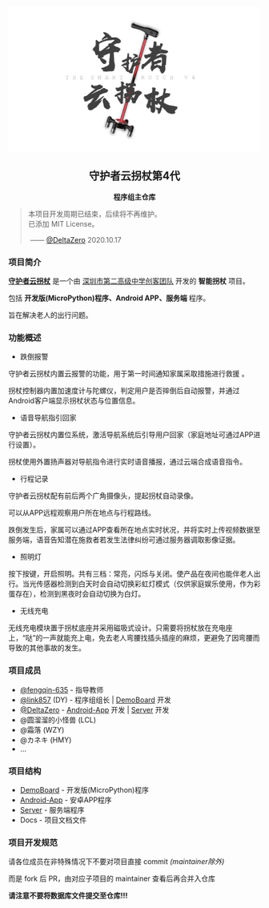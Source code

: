 <div align="center">

![poster](./poster.png)

## 守护者云拐杖第4代
**程序组主仓库**

</div>



> 本项目开发周期已结束，后续将不再维护。  
> 已添加 MIT License。  
>
> ​	——  [@DeltaZero](https://github.com/233a344a455)  2020.10.17



### 项目简介
**<u>守护者云拐杖</u>** 是一个由 [深圳市第二高级中学创客团队](https://github.com/SZ2G-RoboticsClub) 开发的 **智能拐杖** 项目。  

包括 **开发版(MicroPython)程序、Android APP、服务端** 程序。  

旨在解决老人的出行问题。  



### 功能概述

- 跌倒报警

守护者云拐杖内置云报警的功能，用于第一时间通知家属采取措施进行救援  。  

拐杖控制器内置加速度计与陀螺仪，判定用户是否摔倒后自动报警，并通过Android客户端显示拐杖状态与位置信息。



- 语音导航指引回家

守护者云拐杖内置位系统，激活导航系统后引导用户回家（家庭地址可通过APP进行设置）。  

拐杖使用外置扬声器对导航指令进行实时语音播报，通过云端合成语音指令。



- 行程记录

守护者云拐杖配有前后两个广角摄像头，提起拐杖自动录像。  

可以从APP远程观察用户所在地点与行程路线。  

跌倒发生后，家属可以通过APP查看所在地点实时状况，并将实时上传视频数据至服务端，语音告知潜在施救者若发生法律纠纷可通过服务器调取影像证据。



- 照明灯

按下按键，开启照明。共有三档：常亮，闪烁与关闭。使产品在夜间也能伴老人出行。当光传感器检测到白天时会自动切换彩虹灯模式（仅供家庭娱乐使用，作为彩蛋存在），检测到黑夜时会自动切换为白灯。  



- 无线充电

无线充电模块置于拐杖底座并采用磁吸式设计。只需要将拐杖放在充电座上，“哒”的一声就能充上电，免去老人弯腰找插头插座的麻烦，更避免了因弯腰而导致的其他事故的发生。  




### 项目成员

- [@fengqin-635](https://github.com/fengqin-635) - 指导教师
- [@link857](https://github.com/link857) (DY) - 程序组组长 | [DemoBoard](https://github.com/SZ2G-RoboticsClub/SmartCrutch-DemoBoard) 开发
- [@DeltaZero](https://github.com/233a344a455) - [Android-App](https://github.com/SZ2G-RoboticsClub/SmartCrutch-Android-App) 开发 | [Server](https://github.com/SZ2G-RoboticsClub/SmartCrutch-Server) 开发
- @圆溜溜的小怪兽 (LCL)
- @霜落 (WZY)
- @カネキ (HMY)
- ...



### 项目结构

- [DemoBoard](https://github.com/SZ2G-RoboticsClub/SmartCrutch-DemoBoard) - 开发版(MicroPython)程序
- [Android-App](https://github.com/SZ2G-RoboticsClub/SmartCrutch-Android-App) - 安卓APP程序
- [Server](https://github.com/SZ2G-RoboticsClub/SmartCrutch-Server) - 服务端程序
- Docs - 项目文档文件



### 项目开发规范

请各位成员在非特殊情况下不要对项目直接 commit *(maintainer除外)*  

而是 fork 后 PR，由对应子项目的 maintainer 查看后再合并入仓库   

**请注意不要将数据库文件提交至仓库!!!**  